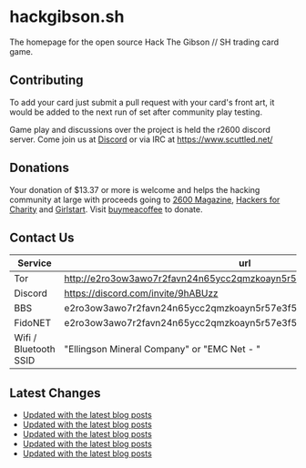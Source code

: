 # hackgibson.sh
The homepage for the open source Hack The Gibson // SH trading card game.


## Contributing

To add your card just submit a pull request with your card's front art, it would be added to the next run of set after community play testing.

Game play and discussions over the project is held the r2600 discord server. Come join us at [Discord](https://discord.com/invite/9hABUzz) or via IRC at https://www.scuttled.net/


## Donations

Your donation of $13.37 or more is welcome and helps the hacking community at large with proceeds going to [2600 Magazine](https://2600.com/), [Hackers for Charity](https://hackersforcharity.org) and [Girlstart](https://girlstart.org).  Visit [buymeacoffee](https://www.buymeacoffee.com/hackgibson.sh) to donate.


## Contact Us

Service | url
-|-
Tor | http://e2ro3ow3awo7r2favn24n65ycc2qmzkoayn5r57e3f56nvjwdcgg32ad.onion
Discord | https://discord.com/invite/9hABUzz
BBS | e2ro3ow3awo7r2favn24n65ycc2qmzkoayn5r57e3f56nvjwdcgg32ad.onion:23
FidoNET | e2ro3ow3awo7r2favn24n65ycc2qmzkoayn5r57e3f56nvjwdcgg32ad.onion:24554
Wifi / Bluetooth SSID | "Ellingson Mineral Company" or "EMC Net - <fidonet address>"

## Latest Changes
<!-- BLOG-POST-LIST:START -->
- [Updated with the latest blog posts](https://github.com/DFW2600/hackgibson.sh/commit/aa7beb172d86ba3da133a9f6ca285fc5182c3ef0)
- [Updated with the latest blog posts](https://github.com/DFW2600/hackgibson.sh/commit/db0607f7c9fffce9ab4b5b2c606fdf0fee912546)
- [Updated with the latest blog posts](https://github.com/DFW2600/hackgibson.sh/commit/9bed012ba5c227e19210bb423c4f4cc8578d0b2f)
- [Updated with the latest blog posts](https://github.com/DFW2600/hackgibson.sh/commit/c1798c70cb04b61d2c7dd4c2595fca803c87a57d)
- [Updated with the latest blog posts](https://github.com/DFW2600/hackgibson.sh/commit/48d68a3222b825856ed5d176e25a43c8e03694fe)
<!-- BLOG-POST-LIST:END -->
